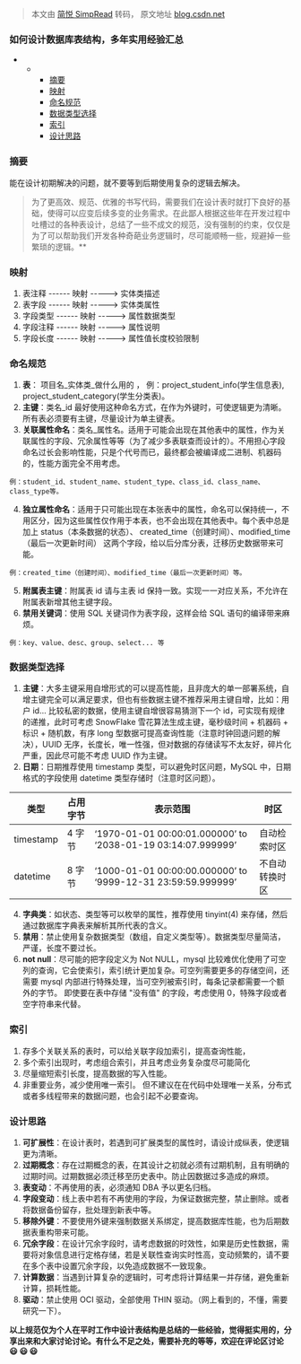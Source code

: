 > 本文由 [简悦 SimpRead](http://ksria.com/simpread/) 转码， 原文地址 [blog.csdn.net](https://blog.csdn.net/kw023781/article/details/103002794)

### 如何设计数据库表结构，多年实用经验汇总

*   *   *   [摘要](#_1)
        *   [映射](#_4)
        *   [命名规范](#_10)
        *   [数据类型选择](#_26)
        *   [索引](#_40)
        *   [设计思路](#_45)

### 摘要

能在设计初期解决的问题，就不要等到后期使用复杂的逻辑去解决。

> 为了更高效、规范、优雅的书写代码，需要我们在设计表时就打下良好的基础，使得可以应变后续多变的业务需求。在此鄙人根据这些年在开发过程中吐槽过的各种表设计，总结了一些不成文的规范，没有强制的约束，仅仅是为了可以帮助我们开发各种奇葩业务逻辑时，尽可能顺畅一些，规避掉一些繁琐的逻辑。**

### 映射

1.  表注释 ------ 映射 -----> 实体类描述
2.  表字段 ------ 映射 -----> 实体类属性
3.  字段类型 ------ 映射 -----> 属性数据类型
4.  字段注释 ------ 映射 -----> 属性说明
5.  字段长度 ------ 映射 -----> 属性值长度校验限制

### 命名规范

1.  **表**： 项目名_实体类_做什么用的 ， 例：project_student_info(学生信息表), project_student_category(学生分类表)。
2.  **主键**：类名_id 最好使用这种命名方式，在作为外键时，可使逻辑更为清晰。所有表必须要有主键，尽量设计为单主键表。
3.  **关联属性命名**：类名_属性名。适用于可能会出现在其他表中的属性，作为关联属性的字段、冗余属性等等（为了减少多表联查而设计的）。不用担心字段命名过长会影响性能，只是个代号而已，最终都会被编译成二进制、机器码的，性能方面完全不用考虑。

```
例：student_id、student_name、student_type、class_id、class_name、class_type等。
```

4.  **独立属性命名**：适用于只可能出现在本张表中的属性，命名可以保持统一，不用区分，因为这些属性仅作用于本表，也不会出现在其他表中。每个表中总是加上 status（本条数据的状态）、 created_time（创建时间）、modified_time（最后一次更新时间） 这两个字段，给以后分库分表，迁移历史数据带来可能。

```
例：created_time（创建时间）、modified_time（最后一次更新时间）等。
```

5.  **附属表主键**：附属表 id 请与主表 id 保持一致。实现一一对应关系，不允许在附属表新增其他主键字段。
6.  **禁用关键词**：使用 SQL 关键词作为表字段，这样会给 SQL 语句的编译带来麻烦。

```
例：key、value、desc、group、select... 等
```

### 数据类型选择

1.  **主键**：大多主键采用自增形式的可以提高性能，且非庞大的单一部署系统，自增主键完全可以满足要求，但也有些数据主键不推荐采用主键自增，比如：用户 id… 比较私密的数据，使用主键自增很容易猜测下一个 id，可实现有规律的递推，此时可考虑 SnowFlake 雪花算法生成主键，毫秒级时间 + 机器码 + 标识 + 随机数，有序 long 型数据可提高查询性能（注意时钟回退问题的解决），UUID 无序，长度长，唯一性强，但对数据的存储读写不太友好，碎片化严重，因此尽可能不考虑 UUID 作为主键。
2.  **日期**：日期推荐使用 timestamp 类型，可以避免时区问题，MySQL 中，日期格式的字段使用 datetime 类型存储时（注意时区问题）。

<table><thead><tr><th>类型</th><th>占用字节</th><th>表示范围</th><th>时区</th></tr></thead><tbody><tr><td>timestamp</td><td>4 字节</td><td>‘1970-01-01 00:00:01.000000’ to ‘2038-01-19 03:14:07.999999’</td><td>自动检索时区</td></tr><tr><td>datetime</td><td>8 字节</td><td>‘1000-01-01 00:00:00.000000’ to ‘9999-12-31 23:59:59.999999’</td><td>不自动转换时区</td></tr></tbody></table>

4.  **字典类**：如状态、类型等可以枚举的属性，推荐使用 tinyint(4) 来存储，然后通过数据库字典表来解析其所代表的含义。
5.  **禁用**：禁止使用复杂数据类型（数组，自定义类型等）。数据类型尽量简洁，严谨，长度不要过长。
6.  **not null**：尽可能的把字段定义为 Not NULL，mysql 比较难优化使用了可空列的查询，它会使索引，索引统计更加复杂。可空列需要更多的存储空间，还需要 mysql 内部进行特殊处理，当可空列被索引时，每条记录都需要一个额外的字节。 即使要在表中存储 "没有值" 的字段，考虑使用 0，特殊字段或者空字符串来代替。

### 索引

1.  存多个关联关系的表时，可以给关联字段加索引，提高查询性能，
2.  多个索引出现时，考虑组合索引，并且考虑业务复杂度尽可能简化
3.  尽量缩短索引长度，提高数据的写入性能。
4.  非重要业务，减少使用唯一索引。 但不建议在在代码中处理唯一关系，分布式或者多线程带来的数据问题，也会引起不必要查询。

### 设计思路

1.  **可扩展性**：在设计表时，若遇到可扩展类型的属性时，请设计成纵表，使逻辑更为清晰。
2.  **过期概念**：存在过期概念的表，在其设计之初就必须有过期机制，且有明确的过期时间。过期数据必须迁移至历史表中。防止因数据过多造成的麻烦。
3.  **表变动**：不再使用的表，必须通知 DBA 予以更名归档。
4.  **字段变动**：线上表中若有不再使用的字段，为保证数据完整，禁止删除。或者将数据备份留存，批处理到新表中等。
5.  **移除外键**：不要使用外键来强制数据关系绑定，提高数据库性能，也为后期数据表重构带来可能。
6.  **冗余字段**：在设计冗余字段时，请考虑数据的时效性，如果是历史性数据，需要将对象信息进行定格存储，若是关联性查询实时性高，变动频繁的，请不要在多个表中设置冗余字段，以免造成数据不一致现象。
7.  **计算数据**：当遇到计算复杂的逻辑时，可考虑将计算结果一并存储，避免重新计算，损耗性能。
8.  **驱动**：禁止使用 OCI 驱动，全部使用 THIN 驱动。（网上看到的，不懂，需要研究一下）。

**以上规范仅为个人在平时工作中设计表结构是总结的一些经验，觉得挺实用的，分享出来和大家讨论讨论。有什么不足之处，需要补充的等等，欢迎在评论区讨论 😃 😃 😃**